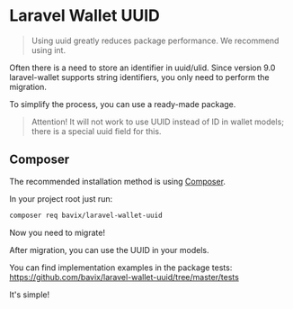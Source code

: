 # Laravel Wallet UUID

> Using uuid greatly reduces package performance. We recommend using int.

Often there is a need to store an identifier in uuid/ulid. Since version 9.0 laravel-wallet supports string identifiers, you only need to perform the migration.

To simplify the process, you can use a ready-made package.

> Attention! It will not work to use UUID instead of ID in wallet models; there is a special uuid field for this.

## Composer

The recommended installation method is using [Composer](https://getcomposer.org/).

In your project root just run:

```bash
composer req bavix/laravel-wallet-uuid
```

Now you need to migrate!

After migration, you can use the UUID in your models.

You can find implementation examples in the package tests: https://github.com/bavix/laravel-wallet-uuid/tree/master/tests

It's simple!
